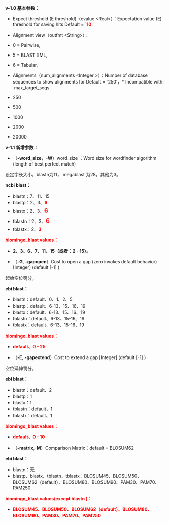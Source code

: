 **v-1.0 基本参数：**
*   Expect threshold (E threshold)（evalue &lt;Real&gt;）：Expectation value (E) threshold for saving hits Default = `**<font color="#ff0000">10</font>**'.
*   Alignment view（outfmt &lt;String&gt;）：

   *   0 = Pairwise,
   *   5 = BLAST XML,
   *   6 = Tabular,

*   Alignments（num_alignments &lt;Integer &gt;）：Number of database sequences to show alignments for Default = `250'，* Incompatible with:  max_target_seqs

   *   250
   *   500
   *   1000
   *   2000
   *   20000

**v-1.1 新增参数：**
*   （**-word_size，-W**）word_size <Integer>：Word size for wordfinder algorithm (length of best perfect match)

   设定字长大小，blastn为11， megablast 为28，其他为3。

   **ncbi blast：**
   *   blastn：7、11、15
   *   blastp：2、3、<font color="#ff0000">**6**</font>
   *   blastx：2、3、<font color="#ff0000" style="font-size: 18.4615px; line-height: 32.0123px;">**6**</font>
   *   tblastn：2、3、<font color="#ff0000" style="font-size: 18.4615px; line-height: 32.0123px;">**6**</font>
   *   tblastx：2、<font color="#ff0000">**3**</font></font>

   <font color="#ff0000">**biomingo_blast values：**</font>
   *   **2、3、6、7、11、15（或者：2 - 15）。**

*   （**-G**, **-gapopen**）Cost to open a gap (zero invokes default behavior) \[Integer\] (default [-1] )

   起始空位罚分。

   **ebi blast：**

   *   blastn：default、0、1、2、5
   *   blastp：default、6-13、15、16、19
   *   blastx：default、6-13、15、16、19
   *   tblastn：default、6-13、15-16、19
   *   tblastx：default、6-13、15-16、19

   **<font color="#ff0000">biomingo_blast values：</font>**

   *   **<font color="#ff0000">default、0 - 25</font>**

*   （**-E**, **-gapextend**）Cost to extend a gap \[Integer\] (default [-1] )

   空位延伸罚分。

   **ebi blast：**

   *   blastn：default、2
   *   blastp：1
   *   blastx：1
   *   tblastn：default、1
   *   tblastx：default、1

   **<font color="#ff0000">biomingo_blast values：</font>**

   *   <font color="#ff0000">**default、0 - 10**</font>

*   （**-matrix**,**-M**）Comparison Matrix：default = BLOSUM62

   **ebi blast：**

   *   blastn：无
   *   blastp、blastx、tblastn、tblastx：BLOSUM45、BLOSUM50、BLOSUM62（default）、BLOSUM80、BLOSUM90、PAM30、PAM70、PAM250

   **<font color="#ff0000">biomingo_blast values(except blastn )：</font>**

   *   <font color="#ff0000">**BLOSUM45、BLOSUM50、BLOSUM62（default）、BLOSUM80、BLOSUM90、PAM30、PAM70、PAM250**</font>

